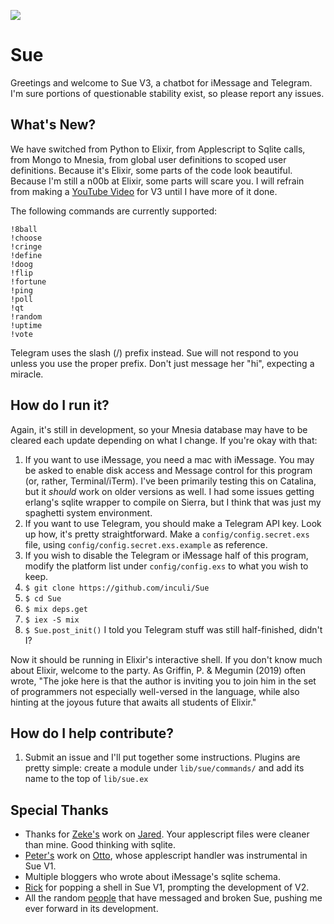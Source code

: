 ![](https://i.imgur.com/rEeXfKX.jpg)

# Sue

Greetings and welcome to Sue V3, a chatbot for iMessage and Telegram. I'm sure portions of questionable stability exist, so please report any issues.

## What's New?

We have switched from Python to Elixir, from Applescript to Sqlite calls, from Mongo to Mnesia, from global user definitions to scoped user definitions. Because it's Elixir, some parts of the code look beautiful. Because I'm still a n00b at Elixir, some parts will scare you. I will refrain from making a [YouTube Video](https://www.youtube.com/watch?v=ocTAFPCH_A0) for V3 until I have more of it done.

The following commands are currently supported:

```
!8ball
!choose
!cringe
!define
!doog
!flip
!fortune
!ping
!poll
!qt
!random
!uptime
!vote
```

Telegram uses the slash (/) prefix instead. Sue will not respond to you unless you use the proper prefix. Don't just message her "hi", expecting a miracle.

## How do I run it?

Again, it's still in development, so your Mnesia database may have to be cleared each update depending on what I change. If you're okay with that:

1. If you want to use iMessage, you need a mac with iMessage. You may be asked to enable disk access and Message control for this program (or, rather, Terminal/iTerm). I've been primarily testing this on Catalina, but it *should* work on older versions as well. I had some issues getting erlang's sqlite wrapper to compile on Sierra, but I think that was just my spaghetti system environment.
2. If you want to use Telegram, you should make a Telegram API key. Look up how, it's pretty straightforward. Make a `config/config.secret.exs` file, using `config/config.secret.exs.example` as reference.
3. If you wish to disable the Telegram or iMessage half of this program, modify the platform list under `config/config.exs` to what you wish to keep.
4. `$ git clone https://github.com/inculi/Sue`
5. `$ cd Sue`
6. `$ mix deps.get`
7. `$ iex -S mix`
8. `$ Sue.post_init()` I told you Telegram stuff was still half-finished, didn't I?

Now it should be running in Elixir's interactive shell. If you don't know much about Elixir, welcome to the party. As Griffin, P. & Megumin (2019) often wrote, "The joke here is that the author is inviting you to join him in the set of programmers not especially well-versed in the language, while also hinting at the joyous future that awaits all students of Elixir."

## How do I help contribute?

1. Submit an issue and I'll put together some instructions. Plugins are pretty simple: create a module under `lib/sue/commands/` and add its name to the top of `lib/sue.ex`

## Special Thanks

- Thanks for [Zeke's](https://github.com/ZekeSnider) work on [Jared](https://github.com/ZekeSnider/Jared). Your applescript files were cleaner than mine. Good thinking with sqlite.
- [Peter's](https://github.com/reteps) work on [Otto](https://github.com/reteps/Otto), whose applescript handler was instrumental in Sue V1.
- Multiple bloggers who wrote about iMessage's sqlite schema.
- [Rick](https://github.com/rsrickshaw) for popping a shell in Sue V1, prompting the development of V2.
- All the random [people](https://github.com/Sam1370) that have messaged and broken Sue, pushing me ever forward in its development.